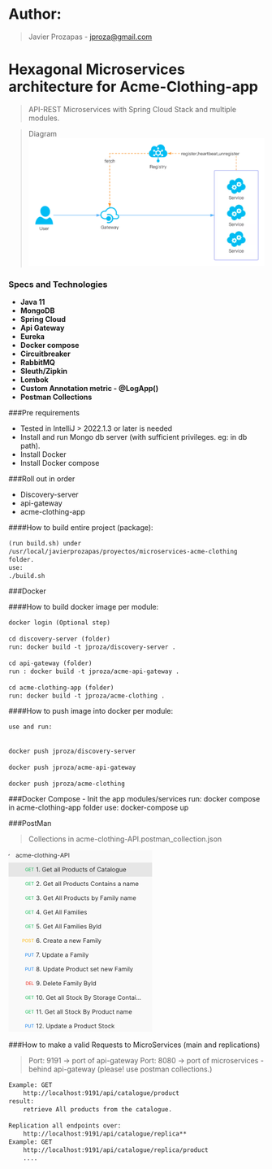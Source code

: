 # Author:
> Javier Prozapas - jproza@gmail.com
# Hexagonal Microservices architecture for Acme-Clothing-app

> API-REST Microservices with Spring Cloud Stack and multiple modules.


> Diagram
>   ![img_1.png](img_1.png)

### Specs and Technologies

- **Java 11**
- **MongoDB**
- **Spring Cloud**
- **Api Gateway**
- **Eureka**
- **Docker compose**
- **Circuitbreaker**
- **RabbitMQ**
- **Sleuth/Zipkin**
- **Lombok**
- **Custom Annotation metric -  @LogApp()**
- **Postman Collections**

###Pre requirements
* Tested in IntelliJ > 2022.1.3 or later is needed
* Install and run Mongo db server (with sufficient privileges. eg: in db path).
* Install Docker 
* Install Docker compose


###Roll out in order
 - Discovery-server
 - api-gateway
 - acme-clothing-app
 

####How to build entire project (package):
    
    (run build.sh) under /usr/local/javierprozapas/proyectos/microservices-acme-clothing folder.
    use:
    ./build.sh

###Docker

####How to build docker image per module:

    docker login (Optional step)

    cd discovery-server (folder)
    run: docker build -t jproza/discovery-server .

    cd api-gateway (folder)
    run : docker build -t jproza/acme-api-gateway .

    cd acme-clothing-app (folder)
    run: docker build -t jproza/acme-clothing .

####How to push image into docker per module:

    use and run:

    
    docker push jproza/discovery-server

    docker push jproza/acme-api-gateway

    docker push jproza/acme-clothing


###Docker Compose - Init the app modules/services
    run: docker compose in  acme-clothing-app folder
    use: docker-compose up

###PostMan 
> Collections in acme-clothing-API.postman_collection.json

![img.png](img.png)

###How to make a valid Requests to MicroServices (main and replications)
> Port: 9191 -> port of api-gateway
> Port: 8080 -> port of microservices  - behind api-gateway
(please! use postman collections.)

    
    Example: GET 
        http://localhost:9191/api/catalogue/product
    result:
        retrieve All products from the catalogue.
    
    Replication all endpoints over:
        http://localhost:9191/api/catalogue/replica**
    Example: GET
        http://localhost:9191/api/catalogue/replica/product
        ....
        


    
